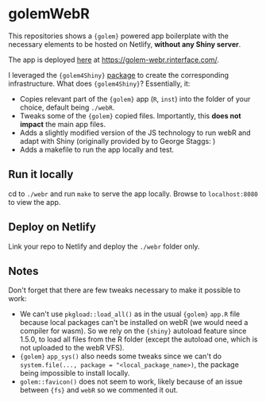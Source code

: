 # golemWebR

This repositories shows a `{golem}` powered app boilerplate with the
necessary elements to be hosted on Netlify, __without any Shiny server__.

The app is deployed [here](https://golem-webr.rinterface.com/) at https://golem-webr.rinterface.com/.

I leveraged the `{golem4Shiny}` [package](https://github.com/RinteRface/webR4Shiny) to create the corresponding infrastructure. What does `{golem4Shiny}`? Essentially, it:

- Copies relevant part of the `{golem}` app (`R`, `inst`) into the folder of your choice, default being `./webR`.
- Tweaks some of the `{golem}` copied files. Importantly, this __does not impact__ the main app files.
- Adds a slightly modified version of the JS technology to run webR and adapt with Shiny (originally provided by to George Staggs: )
- Adds a makefile to run the app locally and test.

## Run it locally

cd to `./webr` and run `make` to serve the app locally.
Browse to `localhost:8080` to view the app.

## Deploy on Netlify

Link your repo to Netlify and deploy the `./webr` folder only.

## Notes

Don't forget that there are few tweaks necessary to make it possible to work:

- We can't use `pkgload::load_all()` as in the usual `{golem}`
`app.R` file because local packages can't be installed on webR (we would need
a compiler for wasm). So we rely on the `{shiny}` autoload feature since 1.5.0, to load all files from the R folder (except the autoload one, which is not uploaded to the webR VFS).
- `{golem}` `app_sys()` also needs some tweaks since we can't do `system.file(..., package = "<local_package_name>)`, the package being
impossible to install locally.
- `golem::favicon()` does not seem to work, likely because of an issue
between `{fs}` and `webR` so we commented it out.
